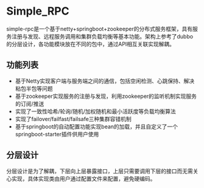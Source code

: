 # Simple_RPC
simple-rpc是一个基于netty+springboot+zookeeper的分布式服务框架，具有服务注册与发现、远程服务调用和集群负载均衡等基本功能。架构上参考了dubbo的分层设计，各功能模块放在不同的包中，通过API相互关联实现解耦。
## 功能列表
*  基于Netty实现客户端与服务端之间的通信，包括空闲检测、心跳保持、解决粘包半包等问题
*  基于zookeeper实现服务的注册与发现，利用zookeeper的监听机制实现服务的订阅/推送
*  实现了一致性哈希/轮询/随机/加权随机和最小活跃度等负载均衡算法
*  实现了failover/failfast/failsafe三种集群容错机制
*  基于springboot的自动配置功能实现bean的加载，并且自定义了一个springboot-starter插件供用户使用
## 分层设计
分层设计是为了解耦，下层向上层暴露接口，上层只需要调用下层的接口而无需关心实现，具体实现类由用户通过配置文件来配置，避免硬编码。
